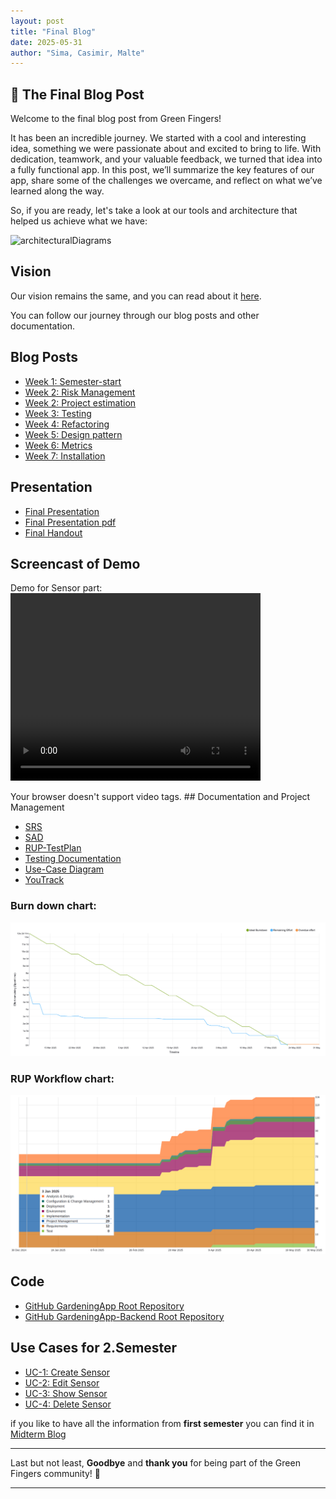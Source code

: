 ```yaml
---
layout: post
title: "Final Blog"
date: 2025-05-31
author: "Sima, Casimir, Malte"
---
```


## 🌿 The Final Blog Post

Welcome to the final blog post from Green Fingers!

It has been an incredible journey. We started with a cool and interesting idea, something we were passionate about and excited to bring to life. With dedication, teamwork, and your valuable feedback, we turned that idea into a fully functional app.
In this post, we’ll summarize the key features of our app, share some of the challenges we overcame, and reflect on what we’ve learned along the way.

So, if you are ready, let's take a look at our tools and architecture that helped us achieve what we have:

![architecturalDiagrams](/gardeningApp/assets/svg/architecturalDiagrams/mvcDiagram.drawio.svg)

## Vision

Our vision remains the same, and you can read about it [here](https://github.com/DHBW-Malte/gardeningApp/blob/main/docs/_posts/2024-09-13-our-vision.md).

You can follow our journey through our blog posts and other documentation.

## Blog Posts

- [Week 1: Semester-start](https://green-fingers-app.github.io/gardeningApp/2025/03/17/semester-start.html)
- [Week 2: Risk Management](https://green-fingers-app.github.io/gardeningApp/2025/03/17/risk-management.html)
- [Week 2: Project estimation](https://green-fingers-app.github.io/gardeningApp/2025/04/03/project-Estimations.html)
- [Week 3: Testing](https://green-fingers-app.github.io/gardeningApp/2025/04/13/first-testing.html)
- [Week 4: Refactoring](https://green-fingers-app.github.io/gardeningApp/2025/04/21/refactoring.html)
- [Week 5: Design pattern](https://green-fingers-app.github.io/gardeningApp/2025/04/29/design-pattern.html)
- [Week 6: Metrics](https://green-fingers-app.github.io/gardeningApp/2025/04/29/metrics.html)
- [Week 7: Installation](https://green-fingers-app.github.io/gardeningApp/2025/05/21/intallation.html)

## Presentation

- [Final Presentation](https://www.canva.com/design/DAGXC7qQKaw/PY_NnTJKMmW0Z6hXiRpfRw/edit?utm_content=DAGXC7qQKaw&utm_campaign=designshare&utm_medium=link2&utm_source=sharebutton)
- [Final Presentation pdf](https://github.com/Green-Fingers-App/gardeningApp/tree/main/docs/final/GreenFingers.pdf)
- [Final Handout](https://github.com/Green-Fingers-App/gardeningApp/tree/main/docs/final/GreenFingers_HandOut_EndPresentation.pdf)

## Screencast of Demo

Demo for Sensor part:
<video width="400" height="300" controls>

  <source src="/gardeningApp/assets/screencasts/Sensor.mp4" type="video/mp4">
  Your browser doesn't support video tags.
</video>
## Documentation and Project Management

- [SRS](https://github.com/Green-Fingers-App/gardeningApp/tree/main/green-fingers/docs/SoftwareRequirementsSpecification.md)
- [SAD](https://github.com/Green-Fingers-App/gardeningApp/tree/main/green-fingers/docs/SoftwareArchitectureDocument.md)
- [RUP-TestPlan](https://github.com/Green-Fingers-App/gardeningApp/blob/main/green-fingers/docs/RUPTestPlan.md)
- [Testing Documentation](https://github.com/Green-Fingers-App/gardeningApp/blob/main/green-fingers/docs/TestingDocumentation.md)
- [Use-Case Diagram](../../docs/assets/svg/GreenFingersUsecases.drawio.svg)
- [YouTrack](https://dhbw-malte.youtrack.cloud/dashboard?id=207-15)

### Burn down chart:
![Burn down chart](https://github.com/Green-Fingers-App/gardeningApp/blob/main/docs/final/burndown.png)

### RUP Workflow chart:
![RUP chart](https://github.com/Green-Fingers-App/gardeningApp/blob/main/docs/final/RUPChart.png)

## Code

- [GitHub GardeningApp Root Repository](https://github.com/Green-Fingers-App/gardeningApp.git)
- [GitHub GardeningApp-Backend Root Repository](https://github.com/Green-Fingers-App/gardeningApp-backend.git)

## Use Cases for 2.Semester

- [UC-1: Create Sensor](https://github.com/Green-Fingers-App/gardeningApp/blob/main/docs/usecases/CRUD-Sensor/addSensor.md)
- [UC-2: Edit Sensor](https://github.com/DHBW-Malte/gardeningApp/blob/main/docs/usecases/CRUD-User/updateUser.md)
- [UC-3: Show Sensor](https://github.com/Green-Fingers-App/gardeningApp/blob/main/docs/usecases/CRUD-Sensor/showSensor.md)
- [UC-4: Delete Sensor](https://github.com/Green-Fingers-App/gardeningApp/blob/main/docs/usecases/CRUD-Sensor/deleteSensor.md)

if you like to have all the information from **first semester** you can find it in [Midterm Blog](https://github.com/Green-Fingers-App/gardeningApp/tree/main/docs/_posts/2024-11-20-Midterm-Blog.md)

---

Last but not least, **Goodbye** and **thank you** for being part of the Green Fingers community! 🌱

---
